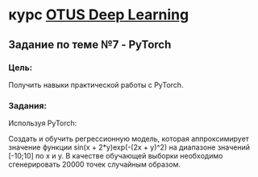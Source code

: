 # курс [OTUS Deep Learning](https://otus.ru/lessons/dl-basic/)

## Задание по теме №7 - PyTorch

### Цель:
Получить навыки практической работы с PyTorch.

### Задания:
Используя PyTorch:

Создать и обучить регрессионную модель, которая аппроксимирует значение функции sin(x + 2*y)exp(-(2x + y)^2) на диапазоне значений [-10;10] по х и у.
В качестве обучающей выборки необходимо сгенерировать 20000 точек случайным образом.


